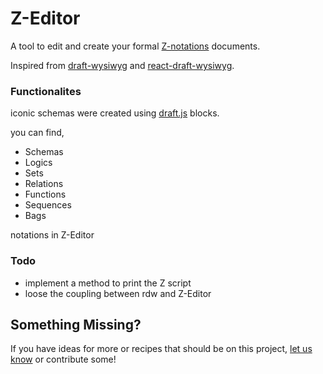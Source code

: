 # Z-Editor

A tool to edit and create your formal [Z-notations](https://en.wikipedia.org/wiki/Z_notation) documents.

Inspired from [draft-wysiwyg](https://github.com/bkniffler/draft-wysiwyg) and [react-draft-wysiwyg](https://github.com/jpuri/react-draft-wysiwyg).

### Functionalites

iconic schemas were created using [draft.js](https://draftjs.org/) blocks.

you can find,

- Schemas
- Logics
- Sets
- Relations
- Functions
- Sequences
- Bags

notations in Z-Editor

### Todo
- implement a method to print the Z script
- loose the coupling between rdw and Z-Editor

## Something Missing?

If you have ideas for more or recipes that should be on this project, [let us know](https://github.com/Z-Editor/Z-Editor/issues) or contribute some!
